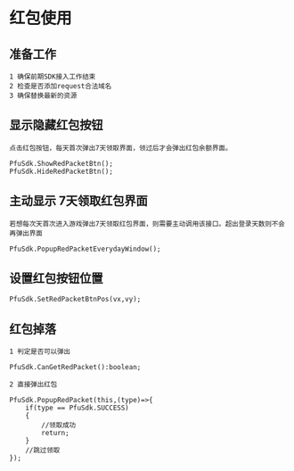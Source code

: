 # 红包使用

## 准备工作

    1 确保前期SDK接入工作结束
    2 检查是否添加request合法域名
    3 确保替换最新的资源

## 显示隐藏红包按钮

    点击红包按钮，每天首次弹出7天领取界面，领过后才会弹出红包余额界面。

    PfuSdk.ShowRedPacketBtn();
    PfuSdk.HideRedPacketBtn();

## 主动显示 7天领取红包界面

    若想每次天首次进入游戏弹出7天领取红包界面，则需要主动调用该接口。超出登录天数则不会再弹出界面

    PfuSdk.PopupRedPacketEverydayWindow();

## 设置红包按钮位置

    PfuSdk.SetRedPacketBtnPos(vx,vy);

## 红包掉落

    1 判定是否可以弹出

    PfuSdk.CanGetRedPacket():boolean;

    2 直接弹出红包

    PfuSdk.PopupRedPacket(this,(type)=>{
        if(type == PfuSdk.SUCCESS)
        {
            //领取成功
            return;
        }
        //跳过领取
    });

